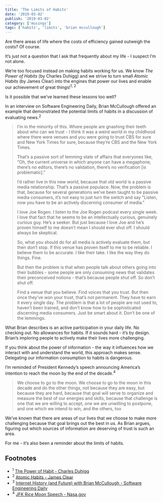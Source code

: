 ```yaml
---
title: 'The Limits of Habits'
date: '2019-03-02'
publish: '2019-03-02'
category: ['musings']
tags: ['habits', 'limits', 'brian mccullough']
---
```


Are there areas of life where the costs of efficiency gained outweigh the costs? Of course.

It’s just not a question that I ask that frequently about my life - I suspect I’m not alone.

We’re too focused instead on making habits working for us. We know _The Power of Habits_ (by Charles Duhigg) and we strive to turn small _Atomic Habits_ (by James Clear) into the engines that power our lives and enable our achievement of great things!<sup>1, 2</sup>

Is it possible that we’ve learned these lessons too well?

In an interview on Software Engineering Daily, Brian McCullough offered an example that demonstrated the potential limits of habits in a discussion of evaluating news.<sup>2</sup>

> I’m in the minority of this. Where people are gnashing their teeth about who can we trust - I think it was a weird world in my childhood where there were venues and you were going to trust CBS for sure and New York Times for sure, because they’re CBS and the New York Times.
>
> That’s a passive sort of lemming state of affairs that everyones like, "Oh, the current universe in which anyone can have a megaphone, there’s no editors, there’s no validation, there’s no verification [is problematic]."
>
> I’d rather live in this new world, because that old world is a passive media relationship. That’s a passive populace. Now, the problem is that, because for several generations we’ve been taught to be passive media consumers, it’s not easy to just turn the switch and say "Listen, now you have to be an actively discerning consumer of media."
>
> I love Joe Rogen. I listen to the Joe Rogen podcast every single week. I love that fact that he seems to be an intellectually curious, genuinely curious guy. He’s a seeker. But just because I love Joe and he’s proven himself to me doesn’t mean I should ever shut off. I should always be skeptical.
>
> So, what you should do for all media is actively evaluate them, but then don’t stop. If this venue has proven itself to me to be reliable. I believe them to be accurate. I like their take. I like the way they do things. Fine.
>
> But then the problem is that when people talk about others going into their bubbles - some people are only consuming news that validates their preconceived notions - that’s because people shut off. So don’t shut off.
>
> Find a venue that you believe. Find voices that you trust. But then once they’ve won your trust, that’s not permanent. They have to earn it every single day. The problem is that a lot of people are not used to, haven’t been trained, and don’t know how to be sophisticated discerning media consumers. Just be smart about it. Don’t be one of the lemmings.

What Brian describes is an active participation in your daily life. No checking out. No allowances for habits. If it sounds hard - it’s by design. Brian’s imploring people to actively make their lives more challenging.

If you think about the power of information - the way it influences how we interact with and understand the world, this approach makes sense. Delegating our information consumption to habits is dangerous.

I’m reminded of President Kennedy’s speech announcing America’s intention to reach the moon by the end of the decade.<sup>4</sup>

> We choose to go to the moon. We choose to go to the moon in this decade and do the other things, not because they are easy, but because they are hard, because that goal will serve to organize and measure the best of our energies and skills, because that challenge is one that we are willing to accept, one we are unwilling to postpone, and one which we intend to win, and the others, too

We’ve known that there are areas of our lives that we choose to make more challenging because that goal brings out the best in us. As Brian argues, figuring out which sources of information are deserving of trust is such an area.

For me - it’s also been a reminder about the limits of habits.

## Footnotes

-   <sup>1</sup> [The Power of Habit - Charles Duhigg](https://charlesduhigg.com/the-power-of-habit/)
-   <sup>2</sup> [Atomic Habits - James Clear](https://jamesclear.com/atomic-habits)
-   <sup>3</sup> [Internet History (and Future) with Brian McCullough - Software Engineering Daily](https://softwareengineeringdaily.com/2019/03/01/internet-history-and-future-with-brian-mccullough/)
-   <sup>4</sup> [JFK Rice Moon Speech - Nasa.gov](https://er.jsc.nasa.gov/seh/ricetalk.htm)
